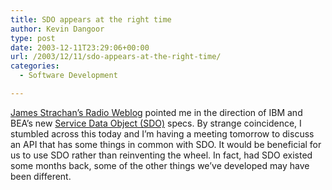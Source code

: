 ```yaml
---
title: SDO appears at the right time
author: Kevin Dangoor
type: post
date: 2003-12-11T23:29:06+00:00
url: /2003/12/11/sdo-appears-at-the-right-time/
categories:
  - Software Development

---
```

[James Strachan&#8217;s Radio Weblog][1] pointed me in the direction of IBM and BEA&#8217;s new [Service Data Object (SDO)][2] specs. By strange coincidence, I stumbled across this today and I&#8217;m having a meeting tomorrow to discuss an API that has some things in common with SDO. It would be beneficial for us to use SDO rather than reinventing the wheel. In fact, had SDO existed some months back, some of the other things we&#8217;ve developed may have been different.

 [1]: http://radio.weblogs.com/0112098/2003/11/28.html#a421 "James Strachan's Radio Weblog"
 [2]: http://www-106.ibm.com/developerworks/java/library/j-commonj-sdowmt/